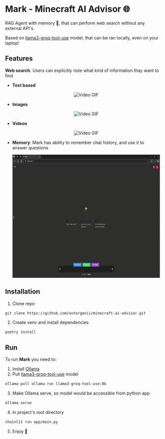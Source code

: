 # Mark - Minecraft AI Advisor :globe_with_meridians:
RAG Agent with memory :speech_balloon:, that can perform web search without any external API's.

Based on [llama3-groq-tool-use](https://ollama.com/library/llama3-groq-tool-use) model, that can be ran locally, even on your laptop!

## Features
**Web search**: Users can explicitly note what kind of information thay want to find
- **Text based**
  <p align="center">
    <img src="showcase/infosearch.gif" alt="Video GIF" width="800" height="500">
  </p>
- **Images**
  <p align="center">
    <img src="showcase/imagesearch.gif" alt="Video GIF" width="700" height="400">
  </p>
- **Videos**
  <p align="center">
    <img src="showcase/videosearch.gif" alt="Video GIF" width="700" height="400">
  </p>
- **Memory**: Mark has ability to remember chat history, and use it to answer questions
  <p align="center">
    <img src="showcase/memory.gif" alt="Video GIF" width="700" height="400">
  </p>

## Installation

1. Clone repo
```bash
git clone https://github.com/avtorgenii/minecraft-ai-advisor.git
```
2. Create venv and install dependencies
```bash
poetry install
```

## Run
To run **Mark** you need to:
1. Install [Ollama](https://ollama.com/download)
2. Pull [llama3-groq-tool-use](https://ollama.com/library/llama3-groq-tool-use) model
```bash
ollama pull ollama run llama3-groq-tool-use:8b
```
3. Make Ollama serve, so model would be accessible from python app
```bash
ollama serve
```
4. In project's root directory
```bash
chainlit run app/main.py
```
5. Enjoy :dizzy:
